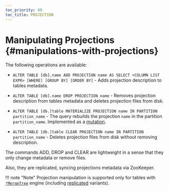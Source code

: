 ```yaml
---
toc_priority: 49
toc_title: PROJECTION
---
```


# Manipulating Projections {#manipulations-with-projections}

The following operations are available:

-   `ALTER TABLE [db].name ADD PROJECTION name AS SELECT <COLUMN LIST EXPR> [WHERE] [GROUP BY] [ORDER BY]` - Adds projection description to tables metadata.

-   `ALTER TABLE [db].name DROP PROJECTION name` - Removes projection description from tables metadata and deletes projection files from disk.

-   `ALTER TABLE [db.]table MATERIALIZE PROJECTION name IN PARTITION partition_name` - The query rebuilds the projection `name` in the partition `partition_name`. Implemented as a [mutation](../../../../sql-reference/statements/alter/index.md#mutations).

-   `ALTER TABLE [db.]table CLEAR PROJECTION name IN PARTITION partition_name` - Deletes projection files from disk without removing description.

The commands ADD, DROP and CLEAR are lightweight in a sense that they only change metadata or remove files.

Also, they are replicated, syncing projections metadata via ZooKeeper.

!!! note "Note"
    Projection manipulation is supported only for tables with [`*MergeTree`](../../../../engines/table-engines/mergetree-family/mergetree.md) engine (including [replicated](../../../../engines/table-engines/mergetree-family/replication.md) variants).
